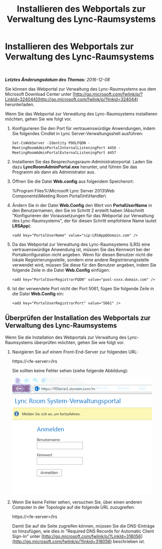 ﻿---
title: Installieren des Webportals zur Verwaltung des Lync-Raumsystems
TOCTitle: Installieren des Webportals zur Verwaltung des Lync-Raumsystems
ms:assetid: dd19e368-c338-4e21-a40d-6439d46a9748
ms:mtpsurl: https://technet.microsoft.com/de-de/library/Dn436326(v=OCS.15)
ms:contentKeyID: 59373616
ms.date: 12/10/2016
mtps_version: v=OCS.15
ms.translationtype: HT
---

# Installieren des Webportals zur Verwaltung des Lync-Raumsystems

 

_**Letztes Änderungsdatum des Themas:** 2016-12-08_

Sie können das Webportal zur Verwaltung des Lync-Raumsystems aus dem Microsoft Download Center unter [http://go.microsoft.com/fwlink/p/?LinkId=324044](http://go.microsoft.com/fwlink/p/?linkid=324044) herunterladen.

Wenn Sie das Webportal zur Verwaltung des Lync-Raumsystems installieren möchten, gehen Sie wie folgt vor.

1.  Konfigurieren Sie den Port für vertrauenswürdige Anwendungen, indem Sie folgendes Cmdlet in Lync Server-Verwaltungsshell ausführen:
    
        Set-CsWebServer -Identity POOLFQDN -MeetingRoomAdminPortalInternalListeningPort 4456 -MeetingRoomAdminPortalExternalListeningPort 4457

2.  Installieren Sie das Besprechungsraum-Administratorportal. Laden Sie dazu **LyncRoomAdminPortal.exe** herunter, und führen Sie das Programm als dann als Administrator aus.

3.  Öffnen Sie die Datei **Web.config** aus folgendem Speicherort:
    
    %Program Files%\\Microsoft Lync Server 2013\\Web Components\\Meeting Room Portal\\Int\\Handler\\

4.  Ändern Sie in der Datei **Web.Config** den Wert von **PortalUserName** in den Benutzernamen, den Sie im Schritt 2 erstellt haben (Abschnitt "Konfigurieren der Voraussetzungen für das Webportal zur Verwaltung des Lync-Raumsystems", der für diesen Schritt empfohlene Name lautet **LRSApp**):
    
        <add key="PortalUserName" value="sip:LRSApp@domain.com" />

5.  Da das Webportal zur Verwaltung des Lync-Raumsystems (LRS) eine vertrauenswürdige Anwendung ist, müssen Sie das Kennwort bei der Portalkonfiguration nicht angeben. Wenn für diesen Benutzer nicht die lokale Registrierungsstelle, sondern eine andere Registrierungsstelle verwendet wird, müssen Sie diese für den Benutzer angeben, indem Sie folgende Zeile in die Datei **Web.Config** einfügen:
    
        <add key="PortalUserRegistrarFQDN" value="pool-xxxx.domain.com" />

6.  Ist der verwendete Port nicht der Port 5061, fügen Sie folgende Zeile in die Datei **Web.Config** ein:
    
        <add key="PortalUserRegistrarPort" value="5061" />

## Überprüfen der Installation des Webportals zur Verwaltung des Lync-Raumsystems

Wenn Sie die Installation des Webportals zur Verwaltung des Lync-Raumsystems überprüfen möchten, gehen Sie wie folgt vor.


1.  Navigieren Sie auf einem Front-End-Server zur folgenden URL:
    
    https://\<fe-server\>/lrs
    
    Sie sollten keine Fehler sehen (siehe folgende Abbildung):
    
    ![Anmeldebildschirm für das Webportal zur Verwaltung des Lync-Raumsystems](images/Dn743660.050bcf70-2f3b-46b2-9b96-ebd12679b713(OCS.15).png "Anmeldebildschirm für das Webportal zur Verwaltung des Lync-Raumsystems")

2.  Wenn Sie keine Fehler sehen, versuchen Sie, über einen anderen Computer in der Topologie auf die folgende URL zuzugreifen:
    
    https://\<fe-server\>/lrs
    
    Damit Sie auf die Seite zugreifen können, müssen Sie die DNS-Einträge so hinzufügen, wie dies in "Required DNS Records for Automatic Client Sign-In" unter [http://go.microsoft.com/fwlink/p/?LinkId=318056](http://go.microsoft.com/fwlink/p/?linkid=318056) beschrieben ist.

